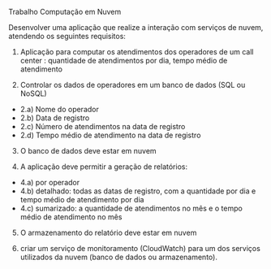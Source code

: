 Trabalho Computação em Nuvem

Desenvolver uma aplicação que realize a interação com serviços de nuvem, atendendo os seguintes requisitos: 

1) Aplicação para computar os atendimentos dos operadores de um call center : quantidade de atendimentos por dia, tempo médio de atendimento  

2) Controlar os dados de operadores em um banco de dados (SQL ou NoSQL)  
 - 2.a) Nome do operador  
 - 2.b) Data de registro  
 - 2.c) Número de atendimentos na data de registro  
 - 2.d) Tempo médio de atendimento na data de registro  
 
3) O banco de dados deve estar em nuvem

4) A aplicação deve permitir a geração de relatórios:
 - 4.a) por operador  
 - 4.b) detalhado: todas as datas de registro, com a quantidade por dia e tempo médio de atendimento por dia  
 - 4.c) sumarizado: a quantidade de atendimentos no mês e o tempo médio de atendimento no mês

5) O armazenamento do relatório deve estar em nuvem

6) criar um serviço de monitoramento (CloudWatch) para um dos serviços utilizados da nuvem (banco de dados ou armazenamento).
